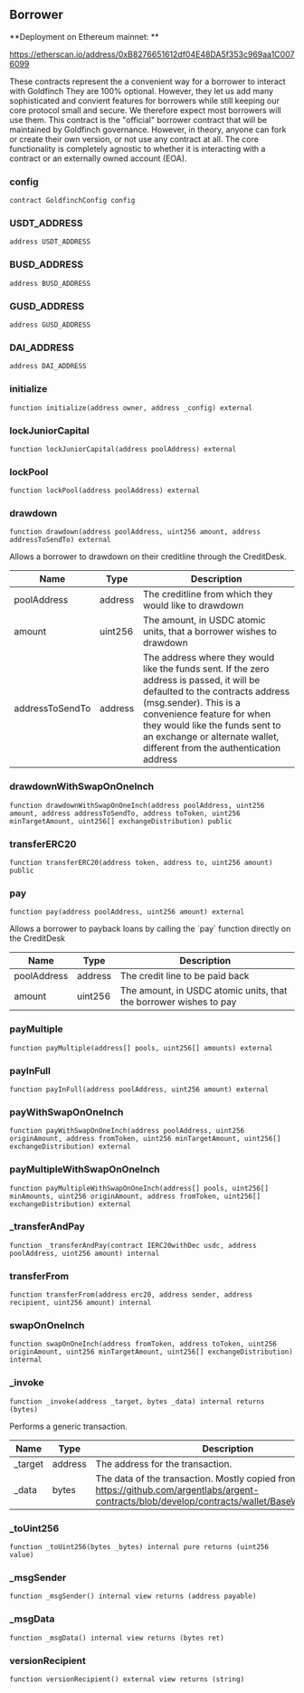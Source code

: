 ## Borrower

**Deployment on Ethereum mainnet: **

https://etherscan.io/address/0xB8276651612df04E48DA5f353c969aa1C0076099

These contracts represent the a convenient way for a borrower to interact with Goldfinch
 They are 100% optional. However, they let us add many sophisticated and convient features for borrowers
 while still keeping our core protocol small and secure. We therefore expect most borrowers will use them.
 This contract is the &quot;official&quot; borrower contract that will be maintained by Goldfinch governance. However,
 in theory, anyone can fork or create their own version, or not use any contract at all. The core functionality
 is completely agnostic to whether it is interacting with a contract or an externally owned account (EOA).

### config

```solidity
contract GoldfinchConfig config
```

### USDT_ADDRESS

```solidity
address USDT_ADDRESS
```

### BUSD_ADDRESS

```solidity
address BUSD_ADDRESS
```

### GUSD_ADDRESS

```solidity
address GUSD_ADDRESS
```

### DAI_ADDRESS

```solidity
address DAI_ADDRESS
```

### initialize

```solidity
function initialize(address owner, address _config) external
```

### lockJuniorCapital

```solidity
function lockJuniorCapital(address poolAddress) external
```

### lockPool

```solidity
function lockPool(address poolAddress) external
```

### drawdown

```solidity
function drawdown(address poolAddress, uint256 amount, address addressToSendTo) external
```

Allows a borrower to drawdown on their creditline through the CreditDesk.

| Name | Type | Description |
| ---- | ---- | ----------- |
| poolAddress | address | The creditline from which they would like to drawdown |
| amount | uint256 | The amount, in USDC atomic units, that a borrower wishes to drawdown |
| addressToSendTo | address | The address where they would like the funds sent. If the zero address is passed,  it will be defaulted to the contracts address (msg.sender). This is a convenience feature for when they would  like the funds sent to an exchange or alternate wallet, different from the authentication address |

### drawdownWithSwapOnOneInch

```solidity
function drawdownWithSwapOnOneInch(address poolAddress, uint256 amount, address addressToSendTo, address toToken, uint256 minTargetAmount, uint256[] exchangeDistribution) public
```

### transferERC20

```solidity
function transferERC20(address token, address to, uint256 amount) public
```

### pay

```solidity
function pay(address poolAddress, uint256 amount) external
```

Allows a borrower to payback loans by calling the &#x60;pay&#x60; function directly on the CreditDesk

| Name | Type | Description |
| ---- | ---- | ----------- |
| poolAddress | address | The credit line to be paid back |
| amount | uint256 | The amount, in USDC atomic units, that the borrower wishes to pay |

### payMultiple

```solidity
function payMultiple(address[] pools, uint256[] amounts) external
```

### payInFull

```solidity
function payInFull(address poolAddress, uint256 amount) external
```

### payWithSwapOnOneInch

```solidity
function payWithSwapOnOneInch(address poolAddress, uint256 originAmount, address fromToken, uint256 minTargetAmount, uint256[] exchangeDistribution) external
```

### payMultipleWithSwapOnOneInch

```solidity
function payMultipleWithSwapOnOneInch(address[] pools, uint256[] minAmounts, uint256 originAmount, address fromToken, uint256[] exchangeDistribution) external
```

### _transferAndPay

```solidity
function _transferAndPay(contract IERC20withDec usdc, address poolAddress, uint256 amount) internal
```

### transferFrom

```solidity
function transferFrom(address erc20, address sender, address recipient, uint256 amount) internal
```

### swapOnOneInch

```solidity
function swapOnOneInch(address fromToken, address toToken, uint256 originAmount, uint256 minTargetAmount, uint256[] exchangeDistribution) internal
```

### _invoke

```solidity
function _invoke(address _target, bytes _data) internal returns (bytes)
```

Performs a generic transaction.

| Name | Type | Description |
| ---- | ---- | ----------- |
| _target | address | The address for the transaction. |
| _data | bytes | The data of the transaction. Mostly copied from Argent: https://github.com/argentlabs/argent-contracts/blob/develop/contracts/wallet/BaseWallet.sol#L111 |

### _toUint256

```solidity
function _toUint256(bytes _bytes) internal pure returns (uint256 value)
```

### _msgSender

```solidity
function _msgSender() internal view returns (address payable)
```

### _msgData

```solidity
function _msgData() internal view returns (bytes ret)
```

### versionRecipient

```solidity
function versionRecipient() external view returns (string)
```

